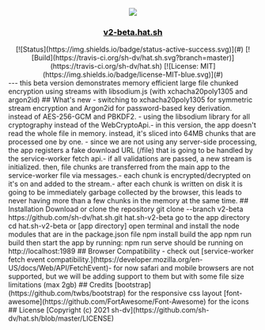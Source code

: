 <p align="center">  <a href="#" rel="noopener"> <img src="https://i.imgur.com/F8nNzHi.png"></a></p>
<a href="https://v2-beta.hat.sh" style="color:#000"><h3 align="center">v2-beta.hat.sh</h3></a>
<div align="center">
  [![Status](https://img.shields.io/badge/status-active-success.svg)](#)  [![Build](https://travis-ci.org/sh-dv/hat.sh.svg?branch=master)](https://travis-ci.org/sh-dv/hat.sh)  [![License: MIT](https://img.shields.io/badge/license-MIT-blue.svg)](#)
</div>
---
this beta version demonstrates memory efficient large file chunked encryption using streams with libsodium.js (with xchacha20poly1305 and argon2id)
## What's new
 - switching to xchacha20poly1305 for symmetric stream encryption and Argon2id for password-based key derivation. instead of AES-256-GCM and PBKDF2. - using the libsodium library for all cryptography instead of the WebCryptoApi.- in this version, the app doesn't read the whole file in memory. instead, it's sliced into 64MB chunks that are processed one by one. - since we are not using any server-side processing, the app registers a fake download URL (/file) that is going to be handled by the service-worker fetch api.- if all validations are passed, a new stream is initialized. then, file chunks are transferred from the main app to the service-worker file via messages.- each chunk is encrypted/decrypted on it's on and added to the stream.- after each chunk is written on disk it is going to be immediately garbage collected by the browser, this leads to never having more than a few chunks in the memory at the same time.                
## Installation
Download or clone the repository    git clone --branch v2-beta https://github.com/sh-dv/hat.sh.git hat.sh-v2-beta
go to the app directory    cd hat.sh-v2-beta or [app directory]
open terminal and install the node modules that are in the package.json file    npm install
build the app    npm run build    
then start the app by running:	npm run serve
should be running on http://localhost:1989
## Browser Compatibility
- check out [service-worker fetch event compatibility.](https://developer.mozilla.org/en-US/docs/Web/API/FetchEvent)- for now safari and mobile browsers are not supported, but we will be adding support to them but with some file size limitations (max 2gb)
## Credits
[bootstrap](https://github.com/twbs/bootstrap) for the responsive css layout
[font-awesome](https://github.com/FortAwesome/Font-Awesome) for the icons
## License
[Copyright (c) 2021 sh-dv](https://github.com/sh-dv/hat.sh/blob/master/LICENSE)
